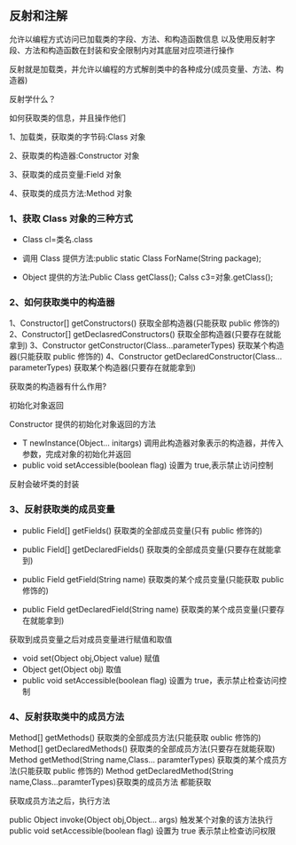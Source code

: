 ## 反射和注解

允许以编程方式访问已加载类的字段、方法、和构造函数信息
以及使用反射字段、方法和构造函数在封装和安全限制内对其底层对应项进行操作

反射就是加载类，并允许以编程的方式解剖类中的各种成分(成员变量、方法、构造器)

反射学什么？

如何获取类的信息，并且操作他们

1、加载类，获取类的字节码:Class 对象

2、获取类的构造器:Constructor 对象

3、获取类的成员变量:Field 对象

4、获取类的成员方法:Method 对象

### 1、获取 Class 对象的三种方式

- Class cl=类名.class

- 调用 Class 提供方法:public static Class ForName(String package);

- Object 提供的方法:Public Class getClass(); Calss c3=对象.getClass();

### 2、如何获取类中的构造器

1、Constructor<?>[] getConstructors() 获取全部构造器(只能获取 public 修饰的)
2、Constructor<?>[] getDeclasredConstructors() 获取全部构造器(只要存在就能拿到)
3、Constructor<T> getConstructor(Class<?>...parameterTypes) 获取某个构造器(只能获取 public 修饰的)
4、Constructor<T> getDeclaredConstructor(Class<?>... parameterTypes) 获取某个构造器(只要存在就能拿到)

获取类的构造器有什么作用?

初始化对象返回

Constructor 提供的初始化对象返回的方法

- T newInstance(Object... initargs) 调用此构造器对象表示的构造器，并传入参数，完成对象的初始化并返回
- public void setAccessible(boolean flag) 设置为 true,表示禁止访问控制

反射会破坏类的封装

### 3、反射获取类的成员变量

- public Field[] getFields() 获取类的全部成员变量(只有 public 修饰的)

- public Field[] getDeclaredFields() 获取类的全部成员变量(只要存在就能拿到)

- public Field getField(String name) 获取类的某个成员变量(只能获取 public 修饰的)

- public Field getDeclaredField(String name) 获取类的某个成员变量(只要存在就能拿到)

获取到成员变量之后对成员变量进行赋值和取值

- void set(Object obj,Object value) 赋值
- Object get(Object obj) 取值
- public void setAccessible(boolean flag) 设置为 true，表示禁止检查访问控制

### 4、反射获取类中的成员方法

Method[] getMethods() 获取类的全部成员方法(只能获取 oublic 修饰的)
Method[] getDeclaredMethods() 获取类的全部成员方法(只要存在就能获取)
Method getMethod(String name,Class<?>... paramterTypes) 获取类的某个成员方法(只能获取 public 修饰的)
Method getDeclaredMethod(String name,Class<?>...paramterTypes)获取类的成员方法 都能获取

获取成员方法之后，执行方法

public Object invoke(Object obj,Object... args) 触发某个对象的该方法执行
public void setAccessible(boolean flag) 设置为 true 表示禁止检查访问权限
